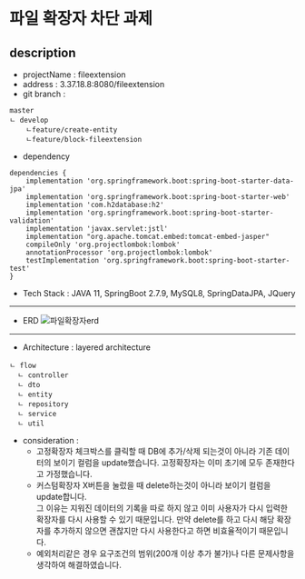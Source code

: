 # 파일 확장자 차단 과제

## description

- projectName : fileextension
- address : 3.37.18.8:8080/fileextension
- git branch :

```
master
ㄴ develop
    ㄴfeature/create-entity
    ㄴfeature/block-fileextension
```

- dependency

```
dependencies {
	implementation 'org.springframework.boot:spring-boot-starter-data-jpa'
	implementation 'org.springframework.boot:spring-boot-starter-web'
	implementation 'com.h2database:h2'
	implementation 'org.springframework.boot:spring-boot-starter-validation'
	implementation 'javax.servlet:jstl'
	implementation "org.apache.tomcat.embed:tomcat-embed-jasper"
	compileOnly 'org.projectlombok:lombok'
	annotationProcessor 'org.projectlombok:lombok'
	testImplementation 'org.springframework.boot:spring-boot-starter-test'
}

```

- Tech Stack : JAVA 11, SpringBoot 2.7.9, MySQL8, SpringDataJPA, JQuery

---

- ERD
    ![파일확장자erd](https://user-images.githubusercontent.com/80368511/224299465-61a0f99e-b540-43f3-aed6-2a367421b103.PNG)


---

- Architecture : layered architecture

```
ㄴ flow
  ㄴ controller
  ㄴ dto
  ㄴ entity
  ㄴ repository
  ㄴ service
  ㄴ util

```

- consideration : 
   + 고정확장자 체크박스를 클릭할 때 DB에 추가/삭제 되는것이 아니라 기존 데이터의 보이기 컬럼을 update했습니다. 고정확장자는 이미 초기에 모두 존재한다고 가정했습니다.  
   + 커스텀확장자 X버튼을 눌렀을 때 delete하는것이 아니라 보이기 컬럼을 update합니다.  
 그 이유는 지워진 데이터의 기록을 따로 하지 않고 이미 사용자가 다시 입력한 확장자를 다시 사용할 수 있기 때문입니다. 만약 delete를 하고 다시 해당 확장자를 추가하지 않으면
 괜찮지만 다시 사용한다고 하면 비효율적이기 때문입니다. 
   + 예외처리같은 경우 요구조건의 범위(200개 이상 추가 불가)나 다른 문제사항을 생각하여 해결하였습니다. 

